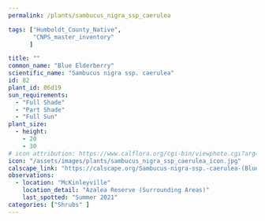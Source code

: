 ```yaml
---
permalink: /plants/sambucus_nigra_ssp_caerulea

tags: ["Humboldt_County_Native",
       "CNPS_master_inventory"
      ]

title: ""
common_name: "Blue Elderberry"
scientific_name: "Sambucus nigra ssp. caerulea"
id: 82
plant_id: 06d19
sun_requirements:
  - "Full Shade"
  - "Part Shade"
  - "Full Sun"
plant_size:
  - height: 
    - 20
    - 30
# icon attribution: https://www.calflora.org/cgi-bin/viewphoto.cgi?arg=/app/up/gp/40/8093.jpg
icon: "/assets/images/plants/sambucus_nigra_ssp_caerulea_icon.jpg" 
calscape_link: "https://calscape.org/Sambucus-nigra-ssp.-caerulea-(Blue-Elderberry)"
observations: 
  - location: "McKinleyville"
    location_detail: "Azalea Reserve (Surrounding Areas)"
    last_spotted: "Summer 2021"
categories: ["Shrubs" ]
---
```


